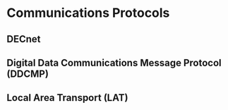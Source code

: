 Communications Protocols
========================

## DECnet

## Digital Data Communications Message Protocol (DDCMP)

## Local Area Transport (LAT)